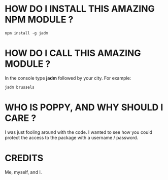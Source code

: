# HOW DO I INSTALL THIS AMAZING NPM MODULE ?
```console
npm install -g jadm
```

# HOW DO I CALL THIS AMAZING MODULE ?
In the console type **jadm** followed by your city.
For example:
```console
jadm brussels
```

# WHO IS POPPY, AND WHY SHOULD I CARE ?
I was just fooling around with the code. I wanted to see how you could protect the access to the package with a username / password.

# CREDITS
Me, myself, and I.
